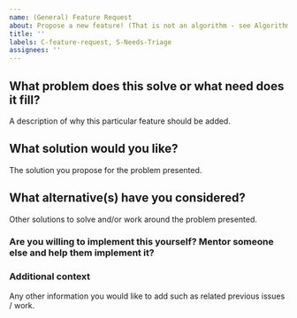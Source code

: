 ```yaml
---
name: (General) Feature Request
about: Propose a new feature! (That is not an algorithm - see Algorithm Request)
title: ''
labels: C-feature-request, S-Needs-Triage
assignees: ''
---
```


## What problem does this solve or what need does it fill?

A description of why this particular feature should be added.

## What solution would you like?

The solution you propose for the problem presented.

## What alternative(s) have you considered?

Other solutions to solve and/or work around the problem presented.

### Are you willing to implement this yourself? Mentor someone else and help them implement it?



### Additional context

Any other information you would like to add such as related previous issues / work.